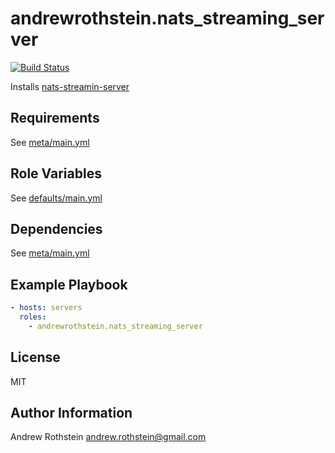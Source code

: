 andrewrothstein.nats_streaming_server
=========
[![Build Status](https://travis-ci.org/andrewrothstein/ansible-nats_streaming_server.svg?branch=master)](https://travis-ci.org/andrewrothstein/ansible-nats_streaming_server)

Installs [nats-streamin-server](https://github.com/nats-io/nats-streaming-server)

Requirements
------------

See [meta/main.yml](meta/main.yml)

Role Variables
--------------

See [defaults/main.yml](defaults/main.yml)

Dependencies
------------

See [meta/main.yml](meta/main.yml)

Example Playbook
----------------

```yml
- hosts: servers
  roles:
    - andrewrothstein.nats_streaming_server
```

License
-------

MIT

Author Information
------------------

Andrew Rothstein <andrew.rothstein@gmail.com>

